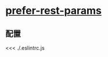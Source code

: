 # [prefer-rest-params](https://eslint.org/docs/rules/prefer-rest-params)

## 配置

<<< ./.eslintrc.js
